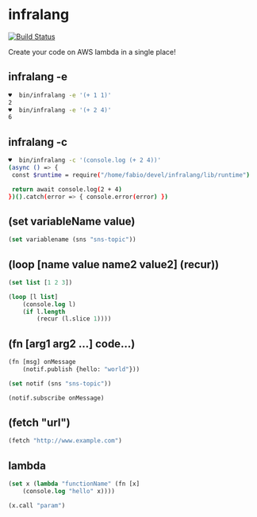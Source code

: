 
# infralang

[![Build Status](https://travis-ci.org/fabiosantoscode/infralang.svg?branch=master)](https://travis-ci.org/fabiosantoscode/infralang)

Create your code on AWS lambda in a single place!

## infralang -e

```bash
♥  bin/infralang -e '(+ 1 1)'
2
♥  bin/infralang -e '(+ 2 4)'
6
```

## infralang -c

```bash
♥  bin/infralang -c '(console.log (+ 2 4))'
(async () => {
 const $runtime = require("/home/fabio/devel/infralang/lib/runtime")

 return await console.log(2 + 4)
})().catch(error => { console.error(error) })
```

## (set variableName value)

```lisp
(set variablename (sns "sns-topic"))
```

## (loop [name value name2 value2] (recur))

```lisp
(set list [1 2 3])

(loop [l list]
    (console.log l)
    (if l.length
        (recur (l.slice 1))))
```

## (fn [arg1 arg2 ...] code...)

```lisp
(fn [msg] onMessage
    (notif.publish {hello: "world"}))

(set notif (sns "sns-topic"))

(notif.subscribe onMessage)
```

## (fetch "url")

```lisp
(fetch "http://www.example.com")
```

## lambda

```lisp
(set x (lambda "functionName" (fn [x]
    (console.log "hello" x))))

(x.call "param")
```


